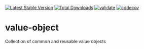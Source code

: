 [![Latest Stable Version](https://poser.pugx.org/jeckel-lab/value-object/v/stable)](https://packagist.org/packages/jeckel-lab/value-object)
[![Total Downloads](https://poser.pugx.org/jeckel-lab/value-object/downloads)](https://packagist.org/packages/jeckel-lab/value-object)
[![validate](https://github.com/Jeckel-Lab/value-object/actions/workflows/validate.yml/badge.svg)](https://github.com/Jeckel-Lab/value-object/actions/workflows/validate.yml)
[![codecov](https://codecov.io/gh/jeckel-lab/value-object/branch/master/graph/badge.svg)](https://codecov.io/gh/jeckel-lab/value-object)

# value-object
Collection of common and reusable value objects
